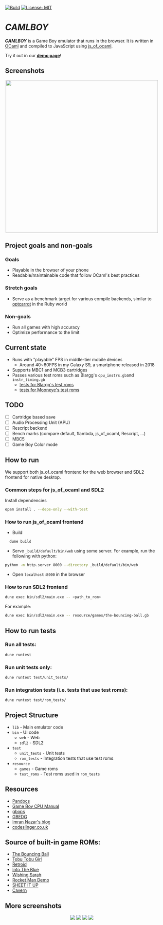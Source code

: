 [![Build](https://github.com/linoscope/CAMLBOY/actions/workflows/workflow.yml/badge.svg)](https://github.com/linoscope/CAMLBOY/actions/workflows/workflow.yml)
[![License: MIT](https://img.shields.io/badge/License-MIT-yellow.svg)](https://opensource.org/licenses/MIT)

# **_CAMLBOY_**

**_CAMLBOY_** is a Game Boy emulator that runs in the browser. It is written in [OCaml](https://ocaml.org/) and compiled to JavaScript using [js_of_ocaml](http://ocsigen.org/js_of_ocaml/latest/manual/overview).

Try it out in our **[demo page](https://linoscope.github.io/CAMLBOY/)**!

## Screenshots

<div align="center">
  <img src="/resource/screenshot/pokemon-ingame2.gif" height="500"/>
</div>

## Project goals and non-goals

### Goals

- Playable in the browser of your phone
- Readable/maintainable code that follow OCaml's best practices

### Stretch goals

- Serve as a benchmark target for various compile backends, similar to [optcarrot](https://github.com/mame/optcarrot) in the Ruby world

### Non-goals

- Run all games with high accuracy
- Optimize performance to the limit

## Current state

- Runs with "playable" FPS in middle-tier mobile devices
  - Around 40~60FPS in my Galaxy S9, a smartphone released in 2018
- Supports MBC1 and MCB3 cartridges
- Passes various test roms such as Blargg's `cpu_instrs.gb`and `instr_timing.gb`
  - [tests for Blargg's test roms](https://github.com/linoscope/CAMLBOY/blob/main/test/rom_tests/test_blargg_test_roms.ml)
  - [tests for Mooneye's test roms](https://github.com/linoscope/CAMLBOY/tree/main/test/rom_tests/mooneye)

## TODO

- [ ] Cartridge based save
- [ ] Audio Processing Unit (APU)
- [ ] Rescript backend
- [ ] Bench marks (compare default, flambda, js_of_ocaml, Rescript, ...)
- [ ] MBC5
- [ ] Game Boy Color mode

## How to run

We support both js_of_ocaml frontend for the web browser and SDL2 frontend for native desktop.

### Common steps for js_of_ocaml and SDL2

Install dependencies

```sh
opam install . --deps-only --with-test
```

### How to run js_of_ocaml frontend

- Build

```sh
  dune build

```

- Serve `_build/default/bin/web` using some server. For example, run the following with python:

```sh
python -m http.server 8000 --directory _build/default/bin/web

```

- Open `localhost:8000` in the browser

### How to run SDL2 frontend

```sh
dune exec bin/sdl2/main.exe -- <path_to_rom>

```

For example:

```sh
dune exec bin/sdl2/main.exe -- resource/games/the-bouncing-ball.gb
```

## How to run tests

### Run all tests:

```sh
dune runtest
```

### Run unit tests only:

```sh
dune runtest test/unit_tests/
```

### Run integration tests (i.e. tests that use test roms):

```sh
dune runtest test/rom_tests/
```

## Project Structure

- `lib` - Main emulator code
- `bin` - UI code
  - `web` - Web
  - `sdl2` - SDL2
- `test`
  - `unit_tests` - Unit tests
  - `rom_tests` - Integration tests that use test roms
- `resource`
  - `games` - Game roms
  - `test_roms` - Test roms used in `rom_tests`

## Resources

- [Pandocs](https://gbdev.io/pandocs/)
- [Game Boy CPU Manual](http://marc.rawer.de/Gameboy/Docs/GBCPUman.pdf)
- [gbops](https://izik1.github.io/gbops/)
- [GBEDG](https://hacktixme.ga/GBEDG/)
- [Imran Nazar's blog](https://imrannazar.com/GameBoy-Emulation-in-JavaScript)
- [codeslinger.co.uk](http://www.codeslinger.co.uk/pages/projects/gameboy.html)

## Source of built-in game ROMs:

- [The Bouncing Ball](https://gamejolt.com/games/the-bouncing-ball-gb/86699)
- [Tobu Tobu Girl](https://tangramgames.dk/tobutobugirl/)
- [Retroid](https://the-green-screen.com/292-2/#welcome)
- [Into The Blue](https://the-green-screen.com/278-2/#welcome)
- [Wishing Sarah](https://asteristic.itch.io/wishing-sarah)
- [Rocket Man Demo](https://lightgamesgb.com/portfolio/rocket-man/)
- [SHEET IT UP](https://drludos.itch.io/sheep-it-up)
- [Cavern](https://thegreatgallus.itch.io/cavern-mvm-9)

## More screenshots

<div align="center">
    <img src="/resource/screenshot/pokemon-opening.gif"/>
    <img src="/resource/screenshot/zelda-opening.gif"/>
    <img src="/resource/screenshot/kirby-opening.gif"/>
    <img src="/resource/screenshot/donkykong-opening.gif"/>
</div>
